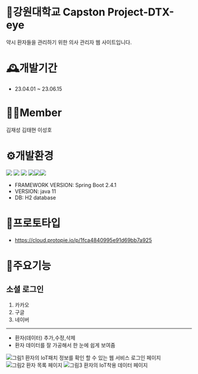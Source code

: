 # 🏫강원대학교 Capston Project-DTX-eye
 약시 환자들을 관리하기 위한 의사 관리자 웹 사이트입니다.
# 🕰️개발기간
- 23.04.01 ~ 23.06.15
# 🧑‍💻Member
김재성
김태현
이성호
# ⚙️개발환경
<img src="https://img.shields.io/badge/-HTML-E34F26?style=flat&logo=HTML5&logoColor=white"/> <img src="https://img.shields.io/badge/-CSS-1572B6?style=flat&logo=CSS3&logoColor=white"/> <img src="https://img.shields.io/badge/-JavaScript-F7DF1E?style=flat&logo=JavaScript&logoColor=white"/>
<img src="https://img.shields.io/badge/SpringBoot-6DB33F?style=flat&logo=SpringBoot&logoColor=white"/><img src="https://img.shields.io/badge/github-181717?style=flat&logo=github&logoColor=white"/><img src="https://img.shields.io/badge/JAVA-007396?style=flat&logo=java&logoColor=white"/>
- FRAMEWORK VERSION: Spring Boot 2.4.1
- VERSION: java 11
- DB: H2 database

# 📝프로토타입 
  - https://cloud.protopie.io/p/1fca4840995e91d69bb7a925

# 📌주요기능
## 소셜 로그인
1. 카카오
2. 구글
3. 네이버
---
- 환자(데이터) 추가,수정,삭제
- 환자 데이터를 잘 가공해서 한 눈에 쉽게 보여줌


![그림1 환자의 IoT패치 정보를 확인 할 수 있는 웹 서비스 로그인 페이지](https://github.com/JShistory/capston_project_2023_03_21/assets/98608723/ab190deb-3144-4ced-b5f0-d9da89b1ef68)
![그림2 환자 목록 페이지](https://github.com/JShistory/capston_project_2023_03_21/assets/98608723/e0d0e8c3-4f56-4a06-81f8-a8a8288fc283)
![그림3 환자의 IoT착용 데이터 페이지](https://github.com/JShistory/capston_project_2023_03_21/assets/98608723/6d5c58cd-ed32-42b9-b06d-6732415c8b34)

